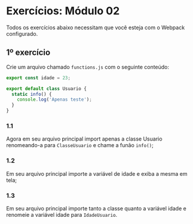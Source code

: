 # Exercícios: Módulo 02

Todos os exercícios abaixo necessitam que você esteja com o Webpack configurado.

## 1º exercício

Crie um arquivo chamado `functions.js` com o seguinte conteúdo:

```js
export const idade = 23;

export default class Usuario {
  static info() {
    console.log('Apenas teste');
  }
}
```

### 1.1
Agora em seu arquivo principal import apenas a classe Usuario renomeando-a para `ClasseUsuario` e chame a funão `info()`;

### 1.2
Em seu arquivo principal importe a variável de idade e exiba a mesma em tela;

### 1.3
Em seu arquivo principal importe tanto a classe quanto a variável idade e renomeie a variável idade para `IdadeUsuario`.

